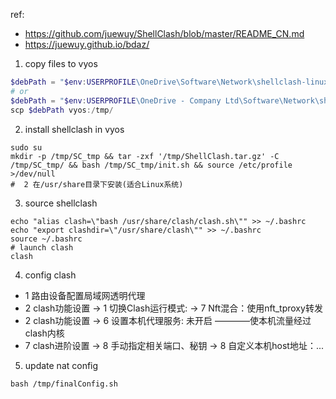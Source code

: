 ref:
- https://github.com/juewuy/ShellClash/blob/master/README_CN.md
- https://juewuy.github.io/bdaz/

1. copy files to vyos
```powershell
$debPath = "$env:USERPROFILE\OneDrive\Software\Network\shellclash-linux\*"
# or 
$debPath = "$env:USERPROFILE\OneDrive - Company Ltd\Software\Network\shellclash-linux\*"
scp $debPath vyos:/tmp/
```
2. install shellclash in vyos
```shell
sudo su
mkdir -p /tmp/SC_tmp && tar -zxf '/tmp/ShellClash.tar.gz' -C /tmp/SC_tmp/ && bash /tmp/SC_tmp/init.sh && source /etc/profile >/dev/null
#  2 在/usr/share目录下安装(适合Linux系统)
```
3. source shellclash
```shell
echo "alias clash=\"bash /usr/share/clash/clash.sh\"" >> ~/.bashrc
echo "export clashdir=\"/usr/share/clash\"" >> ~/.bashrc
source ~/.bashrc
# launch clash 
clash
```
4. config clash
- 1 路由设备配置局域网透明代理
- 2 clash功能设置 -> 1 切换Clash运行模式: -> 7 Nft混合：使用nft_tproxy转发
- 2 clash功能设置 -> 6 设置本机代理服务:    未开启   ————使本机流量经过clash内核
- 7 clash进阶设置 -> 8 手动指定相关端口、秘钥 -> 8 自定义本机host地址：...

<!-- 
5. install shellclash:
from vyos, run 
```shell
sudo su
# set proxy
export all_proxy=http://ip_address:port_number
# run shellclash install script
export url='https://gh.jwsc.eu.org/master' && bash -c "$(curl -kfsSl $url/install.sh)" && source /etc/profile &> /dev/null
#  2 在/usr/share目录下安装(适合Linux系统)

# run below command to source clash
echo "alias clash=\"bash /usr/share/clash/clash.sh\"" >> ~/.bashrc
echo "export clashdir=\"/usr/share/clash\"" >> ~/.bashrc
source ~/.bashrc

# launch and config shellclash
clash
# 1  路由设备配置局域网透明代理
# 2 clash功能设置 -> 1 切换Clash运行模式: -> 7 Nft混合：使用nft_tproxy转发
# 2 clash功能设置 -> 6 设置本机代理服务:    未开启   ————使本机流量经过clash内核
# 7 clash进阶设置 -> 8 手动指定相关端口、秘钥 -> 8 自定义本机host地址：...

# unset proxy
unset all_proxy
``` -->

5. update nat config
```shell
bash /tmp/finalConfig.sh
```
